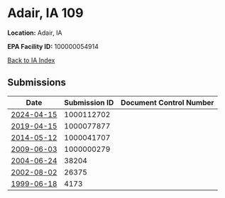 # Adair, IA 109

**Location:** Adair, IA

**EPA Facility ID:** 100000054914

[Back to IA Index](../../index.md)

## Submissions

| Date | Submission ID | Document Control Number |
|------|--------------|-------------------------|
| [2024-04-15](submissions/1000112702.md) | 1000112702 |  |
| [2019-04-15](submissions/1000077877.md) | 1000077877 |  |
| [2014-05-12](submissions/1000041707.md) | 1000041707 |  |
| [2009-06-03](submissions/1000000279.md) | 1000000279 |  |
| [2004-06-24](submissions/38204.md) | 38204 |  |
| [2002-08-02](submissions/26375.md) | 26375 |  |
| [1999-06-18](submissions/4173.md) | 4173 |  |
